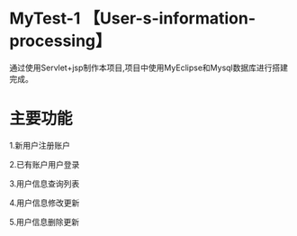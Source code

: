# MyTest-1  【User-s-information-processing】
通过使用Servlet+jsp制作本项目,项目中使用MyEclipse和Mysql数据库进行搭建完成。

# 主要功能
1.新用户注册账户

2.已有账户用户登录

3.用户信息查询列表

4.用户信息修改更新

5.用户信息删除更新
